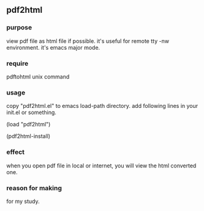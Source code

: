 ## pdf2html

### purpose
 view pdf file as html file if possible.
 it's useful for remote tty -nw environment.
 it's emacs major mode.

### require
 pdftohtml unix command
 
### usage
 copy "pdf2html.el" to emacs load-path directory.
 add following lines in your init.el or something.

  (load "pdf2html")

  (pdf2html-install)

### effect
 when you open pdf file in local or internet,
 you will view the html converted one.

### reason for making
 for my study.
